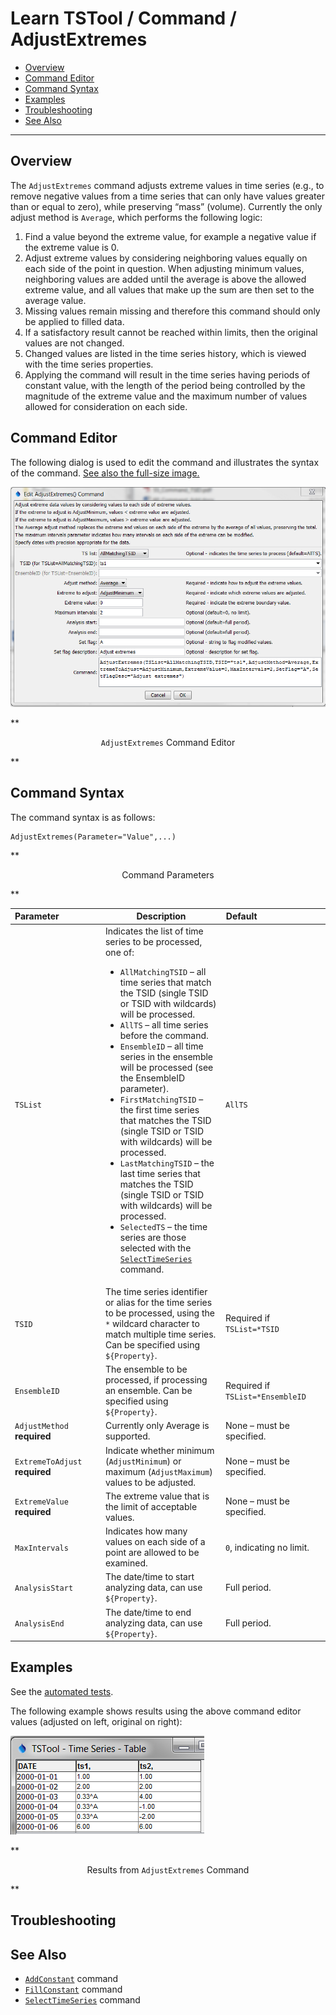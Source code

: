 # Learn TSTool / Command / AdjustExtremes #

* [Overview](#overview)
* [Command Editor](#command-editor)
* [Command Syntax](#command-syntax)
* [Examples](#examples)
* [Troubleshooting](#troubleshooting)
* [See Also](#see-also)

-------------------------

## Overview ##

The `AdjustExtremes` command adjusts extreme values in time series (e.g.,
to remove negative values from a time series that can only have values
greater than or equal to zero), while preserving “mass” (volume).
Currently the only adjust method is `Average`, which performs the following logic:
	
1. Find a value beyond the extreme value, for example a negative value if the extreme value is 0.
2. Adjust extreme values by considering neighboring values equally on each side of the point in question.
When adjusting minimum values, neighboring values are added until the average
is above the allowed extreme value, and all values that make up the sum are then set to the average value.
3. Missing values remain missing and therefore this command should only be applied to filled data.
4. If a satisfactory result cannot be reached within limits, then the original values are not changed.
5. Changed values are listed in the time series history, which is viewed with the time series properties.
6. Applying the command will result in the time series having periods of constant value,
with the length of the period being controlled by the magnitude of the
extreme value and the maximum number of values allowed for consideration on each side.

## Command Editor ##

The following dialog is used to edit the command and illustrates the syntax of the command.
<a href="../AdjustExtremes.png">See also the full-size image.</a>

![AdjustExtremes](AdjustExtremes.png)

**<p style="text-align: center;">
`AdjustExtremes` Command Editor
</p>**

## Command Syntax ##

The command syntax is as follows:

```text
AdjustExtremes(Parameter="Value",...)
```
**<p style="text-align: center;">
Command Parameters
</p>**

|**Parameter**&nbsp;&nbsp;&nbsp;&nbsp;&nbsp;&nbsp;&nbsp;&nbsp;&nbsp;&nbsp;&nbsp;&nbsp;&nbsp;&nbsp;&nbsp;&nbsp;|**Description**|**Default**&nbsp;&nbsp;&nbsp;&nbsp;&nbsp;&nbsp;&nbsp;&nbsp;&nbsp;&nbsp;&nbsp;&nbsp;&nbsp;&nbsp;&nbsp;&nbsp;&nbsp;&nbsp;&nbsp;&nbsp;&nbsp;&nbsp;&nbsp;&nbsp;&nbsp;&nbsp;&nbsp;|
|--------------|-----------------|-----------------|
|`TSList`|Indicates the list of time series to be processed, one of:<br><ul><li>`AllMatchingTSID` – all time series that match the TSID (single TSID or TSID with wildcards) will be processed.</li><li>`AllTS` – all time series before the command.</li><li>`EnsembleID` – all time series in the ensemble will be processed (see the EnsembleID parameter).</li><li>`FirstMatchingTSID` – the first time series that matches the TSID (single TSID or TSID with wildcards) will be processed.</li><li>`LastMatchingTSID` – the last time series that matches the TSID (single TSID or TSID with wildcards) will be processed.</li><li>`SelectedTS` – the time series are those selected with the [`SelectTimeSeries`](../SelectTimeSeries/SelectTimeSeries) command.</li></ul> | `AllTS` |
|`TSID`|The time series identifier or alias for the time series to be processed, using the `*` wildcard character to match multiple time series.  Can be specified using `${Property}`.|Required if `TSList=*TSID`|
|`EnsembleID`|The ensemble to be processed, if processing an ensemble. Can be specified using `${Property}`.|Required if `TSList=*EnsembleID`|
|`AdjustMethod`<br>**required**|Currently only Average is supported.|None – must be specified.|
|`ExtremeToAdjust`<br>**required**|Indicate whether minimum (`AdjustMinimum`) or maximum (`AdjustMaximum`) values to be adjusted.|None – must be specified.|
|`ExtremeValue`<br>**required**|The extreme value that is the limit of acceptable values.|None – must be specified.|
|`MaxIntervals`|Indicates how many values on each side of a point are allowed to be examined.|`0`, indicating no limit.|
|`AnalysisStart`|The date/time to start analyzing data, can use `${Property}`.|Full period.|
|`AnalysisEnd`|The date/time to end analyzing data, can use `${Property}`.|Full period.|

## Examples ##

See the [automated tests](https://github.com/OpenWaterFoundation/cdss-app-tstool-test/tree/master/test/regression/commands/general/AdjustExtremes).

The following example shows results using the above command editor values (adjusted on left, original on right):

![AdjustExtremes Table](AdjustExtremes_Table.png)

**<p style="text-align: center;">
Results from `AdjustExtremes` Command
</p>**

## Troubleshooting ##

## See Also ##

* [`AddConstant`](../AddConstant/AddConstant) command
* [`FillConstant`](../FillConstant/FillConstant) command
* [`SelectTimeSeries`](../SelectTimeSeries/SelectTimeSeries) command
